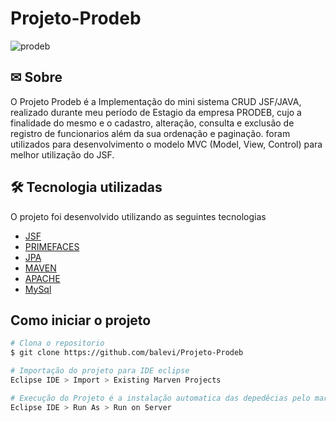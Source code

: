 # Projeto-Prodeb

![prodeb](https://user-images.githubusercontent.com/48681956/104494447-37e30b00-55b5-11eb-992f-0f176bf36d29.png)

##  ✉ Sobre

O Projeto Prodeb é a Implementação do mini sistema CRUD JSF/JAVA, realizado durante meu período de Estagio da empresa PRODEB,
cujo a finalidade do mesmo e o cadastro, alteração, consulta e exclusão de registro de funcionarios além da sua ordenação e paginação. foram utilizados
para desenvolvimento o modelo MVC (Model, View, Control) para melhor utilização do JSF.

## 🛠 Tecnologia utilizadas

O projeto foi desenvolvido utilizando as seguintes tecnologias

- [JSF](https://www.devmedia.com.br/guia/jsf-javaserver-faces/38322)
- [PRIMEFACES](https://www.primefaces.org)
- [JPA](https://www.devmedia.com.br/introducao-a-jpa-java-persistence-api/28173)
- [MAVEN](https://mvnrepository.com)
- [APACHE](https://www.apache.org)
- [MySql](https://www.mysql.com)

## Como iniciar o projeto

```bash
# Clona o repositorio
$ git clone https://github.com/balevi/Projeto-Prodeb

# Importação do projeto para IDE eclipse
Eclipse IDE > Import > Existing Marven Projects

# Execução do Projeto é a instalação automatica das depedêcias pelo marven, além criação das tabelas automaticas do banco MySql, sobretudo com banco ja criado com nome Prodeb 
Eclipse IDE > Run As > Run on Server
```
